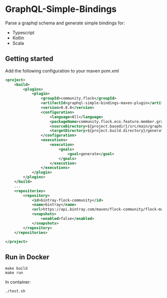 # GraphQL-Simple-Bindings

Parse a graphql schema and generate simple bindings for:
- Typescript
- Kotlin
- Scala


## Getting started

Add the following configuration to your maven pom.xml

```xml
<project>
    <build>
        <plugins>
            <plugin>
                <groupId>community.flock</groupId>
                <artifactId>graphql-simple-bindings-maven-plugin</artifactId>
                <version>0.8.0</version>
                <configuration>
                    <language>All</language>
                    <packageName>community.flock.eco.feature.member.graphql</packageName>
                    <sourceDirectory>${project.basedir}/src/main/graphql</sourceDirectory>
                    <targetDirectory>${project.build.directory}/generated-sources/graphql</targetDirectory>
                </configuration>
                <executions>
                    <execution>
                        <goals>
                            <goal>generate</goal>
                        </goals>
                    </execution>
                </executions>
            </plugin>
        </plugins>
    </build>
    ...
    <repositories>
        <repository>
            <id>bintray-flock-community</id>
            <name>bintray</name>
            <url>https://api.bintray.com/maven/flock-community/flock-maven</url>
            <snapshots>
                <enabled>false</enabled>
            </snapshots>
        </repository>
    </repositories>

</project>
```

## Run in Docker
```
make build
make run
```
In container:
```
./test.sh
```
